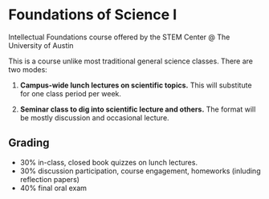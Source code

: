 # Foundations of Science I

Intellectual Foundations course offered by the STEM Center @ The University of Austin

This is a course unlike most traditional general science classes.  There are two modes:

1. **Campus-wide lunch lectures on scientific topics.** This will substitute for one class period per week.

2. **Seminar class to dig into scientific lecture and others.** The format will be mostly discussion and occasional lecture.

## Grading

- 30% in-class, closed book quizzes on lunch lectures.
- 30% discussion participation, course engagement, homeworks (inluding reflection papers)
- 40% final oral exam

